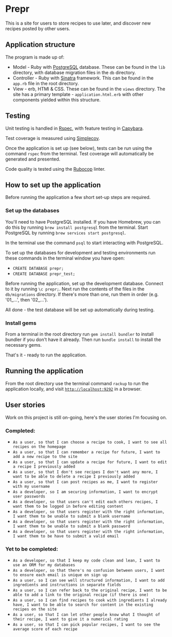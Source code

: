 # Prepr

This is a site for users to store recipes to use later, and discover new recipes posted by other users.

## Application structure

The program is made up of:
* Model - Ruby with [PostgreSQL](https://www.postgresql.org/) database. These can be found in the `lib` directory, with database migration files in the `db` directory.
* Controller - Ruby with [Sinatra](http://sinatrarb.com/) framework. This can be found in the `app.rb` file in the root directory.
* View - erb, HTMl & CSS. These can be found in the `views` directory. The site has a primary template - `application.html.erb` with other components yielded within this structure.

## Testing

Unit testing is handled in [Rspec](https://rspec.info/), with feature testing in [Capybara](https://github.com/teamcapybara/capybara).

Test coverage is measured using [Simplecov](https://github.com/colszowka/simplecov).

Once the application is set up (see below), tests can be run using the command `rspec` from the terminal. Test coverage will automatically be generated and presented.

Code quality is tested using the [Rubocop](https://github.com/rubocop-hq/rubocop) linter.

## How to set up the application

Before running the application a few short set-up steps are required.

### Set up the databases

You'll need to have PostgreSQL installed. If you have Homebrew, you can do this by running `brew install postgresql` from the terminal. Start PostgreSQL by running `brew services start postgresql`.

In the terminal use the command `psql` to start interacting with PostgreSQL.

To set up the databases for development and testing environments run these commands in the terminal window you have open:
* `CREATE DATABASE prepr;`
* `CREATE DATABASE prepr_test;`

Before running the application, set up the development database. Connect to it by running `\c prepr;`. Next run the contents of the files in the `db/migrations` directory. If there's more than one, run them in order (e.g. '01_...', then '02_...').

All done - the test database will be set up automatically during testing.

### Install gems

From a terminal in the root directory run `gem install bundler` to install bundler if you don't have it already. Then run `bundle install` to install the necessary gems.

That's it - ready to run the application.

## Running the application

From the root directory use the terminal command `rackup` to run the application locally, and visit [`http://localhost:9292`](http://localhost:9292) in a browser.

## User stories

Work on this project is still on-going, here's the user stories I'm focusing on.

### Completed:

* `As a user, so that I can choose a recipe to cook, I want to see all recipes on the homepage`
* `As a user, so that I can remember a recipe for future, I want to add a new recipe to the site`
* `As a user, so that I can update a recipe for future, I want to edit a recipe I previously added`
* `As a user, so that I don't see recipes I don't want any more, I want to be able to delete a recipe I previously added`
* `As a user, so that I can post recipes as me, I want to register with my username`
* `As a developer, so I am securing information, I want to encrypt user passwords`
* `As a developer, so that users can't edit each others recipes, I want them to be logged in before editing content`
* `As a developer, so that users register with the right information, I want them to be unable to submit a blank username`
* `As a developer, so that users register with the right information, I want them to be unable to submit a blank password`
* `As a developer, so that users register with the right information, I want them to be have to submit a valid email`

### Yet to be completed:

* `As a developer, so that I keep my code clean and lean, I want to use an ORM for my databases`
* `As a developer, so that there's no confusion between users, I want to ensure each email is unique on sign up`
* `As a user, so I can see well structured information, I want to add ingredients and instructions in separate fields`
* `As a user, so I can refer back to the original recipe, I want to be able to add a link to the original recipe (if there is one)`
* `As a user, so I can find recipes to cook with ingredients I already have, I want to be able to search for content in the existing recipes on the site`
* `As a user, so that I can let other people know what I thought of their recipe, I want to give it a numerical rating`
* `As a user, so that I can pick popular recipes, I want to see the average score of each recipe`
